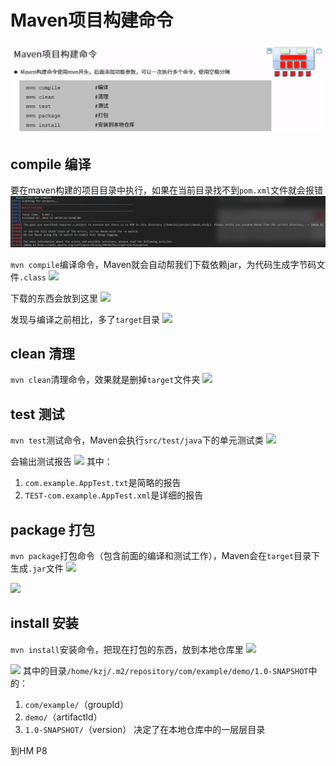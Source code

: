 # Maven项目构建命令

![](2022-12-20-23-10-17.png)

## compile 编译

要在maven构建的项目目录中执行，如果在当前目录找不到```pom.xml```文件就会报错
![](2022-12-20-23-13-04.png)

```mvn compile```编译命令，Maven就会自动帮我们下载依赖jar，为代码生成字节码文件```.class```
![](2022-12-20-23-14-28.png)

下载的东西会放到这里
![](2022-12-20-23-28-45.png)

发现与编译之前相比，多了```target```目录
![](2022-12-20-23-31-09.png)

## clean 清理

```mvn clean```清理命令，效果就是删掉```target```文件夹
![](2022-12-20-23-32-40.png)

## test 测试

```mvn test```测试命令，Maven会执行```src/test/java```下的单元测试类
![](2022-12-20-23-38-41.png)

会输出测试报告
![](2022-12-20-23-42-27.png)
其中：
1. ```com.example.AppTest.txt```是简略的报告
2. ```TEST-com.example.AppTest.xml```是详细的报告

## package 打包

```mvn package```打包命令（包含前面的编译和测试工作），Maven会在```target```目录下生成```.jar```文件
![](2022-12-20-23-47-04.png)

![](2022-12-20-23-51-42.png)

## install 安装

```mvn install```安装命令，把现在打包的东西，放到本地仓库里
![](2022-12-20-23-56-17.png)

![](2022-12-20-23-59-17.png)
其中的目录```/home/kzj/.m2/repository/com/example/demo/1.0-SNAPSHOT```中的：
1. ```com/example/```（groupId）
2. ```demo/```（artifactId）
3. ```1.0-SNAPSHOT/```（version）
决定了在本地仓库中的一层层目录




到HM P8


